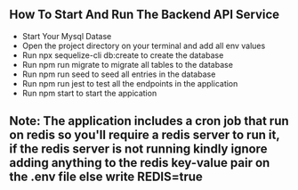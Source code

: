 ## How To Start And Run The Backend API Service
 -  Start Your Mysql Datase
 -  Open the project directory on your terminal and add all env values 
 -  Run npx sequelize-cli db:create to create the database
 -  Run npm run migrate to migrate all tables to the database
 -  Run npm run seed to seed all entries in the database
 -  Run npm run jest to test all the endpoints in the application
 -  Run npm start to start the appication

 ## Note: The application includes a cron job that run on redis so you'll require a redis server to run it, if the redis server is not running kindly ignore adding anything to the redis key-value pair on the .env file else write REDIS=true